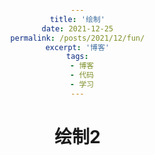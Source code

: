 ```yaml
---
title: '绘制'
date: 2021-12-25
permalink: /posts/2021/12/fun/
excerpt: '博客'
tags:
  - 博客
  - 代码
  - 学习
---
```


<!DOCTYPE html>
<html>
    <head>
    <title>绘制1</title>
    <meta charset="utf-8">
    <style>
                 *{
                     text-align:center;
                   }
                html, body { width: 100%; height: 100%; margin: 0; padding: 0; border: 0; }
            div { margin: 0; padding: 0; border: 0; }
            .nav { 
                position: absolute; 
                top: 0; 
                left: 0; 
                width: 100%; 
                height: 27px; 
                background-color: white; 
                color: black; 
                text-align: center; 
                line-height: 25px;
            }
            a { color: black; text-decoration: none; border-bottom: 1px dashed black; }
            a:hover { border-bottom: 1px solid red; }
            .previous { float: left; margin-left: 10px; }
            .next { float: right; margin-right: 10px; }
            .green { color: green; }
            .red { color: red; }
            textarea { width: 100%; height: 100%; border: 0; padding: 0; margin: 0; padding-bottom: 20px; }
            .block-outer { float: left; width: 22%; height: 100%; padding: 5px; border-left: 1px solid black; margin: 30px 3px 3px 3px; }
            .block-inner { height: 68%; }
            .one { border: 0; }
      </style>
    </head>
    <body marginwidth="0" marginheight="0">
    <h1>绘制2</h1>
    <canvas id="c" height="356" width="446">
<script>
            var collapsed = true;
            function toggle() {
                var fs = top.document.getElementsByTagName('frameset')[0];
                var f = fs.getElementsByTagName('frame');
                if (collapsed) {
                    fs.rows = '250px,*';
                    // enable resizing of frames in firefox/opera
                    fs.noResize = false;
                    f[0].noResize = false;
                    f[1].noResize = false;
                } else {
                    fs.rows = '30px,*';
                    // disable resizing of frames in firefox/opera
                    fs.noResize = true;
                    f[0].noResize = true;
                    f[1].noResize = true;
                }
                collapsed = !collapsed;
            }
</script>
<script>
            var b = document.body;
            var c = document.getElementsByTagName('canvas')[0];
            var a = c.getContext('2d');
            document.body.clientWidth; // fix bug in chrome.
</script>

<script>
// start of submission //
M=Math;Q=M.random;J=[];U=16;T=M.sin;E=M.sqrt;for(O=k=0;x=z=j=i=k<200;)with(M[k]=k?c.cloneNode(0):c){width=height=k?32:W=446;with(getContext('2d'))if(k>10|!k)for(font='60px Impact',V='rgba(';I=i*U,fillStyle=k?k==13?V+'205,205,215,.15)':V+(147+I)+','+(k%2?128+I:0)+','+I+',.5)':'#cca',i<7;)beginPath(fill(arc(U-i/3,24-i/2,k==13?4-(i++)/2:8-i++,0,M.PI*2,1)));else for(;x=T(i),y=Q()*2-1,D=x*x+y*y,B=E(D-x/.9-1.5*y+1),R=67*(B+1)*(L=k/9+.8)>>1,i++<W;)if(D<1)beginPath(strokeStyle=V+R+','+(R+B*L>>0)+',40,.1)'),moveTo(U+x*8,U+y*8),lineTo(U+x*U,U+y*U),stroke();for(y=H=k+E(k++)*25,R=Q()*W;P=3,j<H;)J[O++]=[x+=T(R)*P+Q()*6-3,y+=Q()*U-8,z+=T(R-11)*P+Q()*6-3,j/H*20+((j+=U)>H&Q()>.8?Q(P=9)*4:0)>>1]}setInterval(function G(m,l){A=T(D-11);if(l)return(m[2]-l[2])*A+(l[0]-m[0])*T(D);a.clearRect(0,0,W,W);J.sort(G);for(i=0;L=J[i++];a.drawImage(M[L[3]+1],207+L[0]*A+L[2]*T(D)>>0,L[1]>>1)){if(i==2e3)a.fillText('Draw!',U,345);if(!(i%7))a.drawImage(M[13],((157*(i*i)+T(D*5+i*i)*5)%W)>>0,((113*i+(D*i)/60)%(290+i/99))>>0);}D+=.02},1)
// end of submission //
</script>
</canvas>
</body>
</html>



